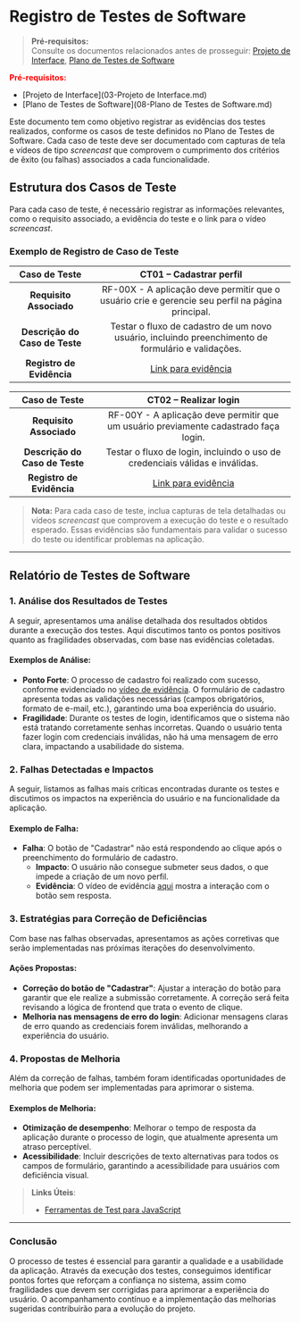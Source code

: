 # Registro de Testes de Software

> **Pré-requisitos:**  
> Consulte os documentos relacionados antes de prosseguir: <a href="04-Projeto de Interface.md"> Projeto de Interface</a>, <a href="08-Plano de Testes de Software.md"> Plano de Testes de Software</a>

<span style="color:red">**Pré-requisitos:**</span> 
- [Projeto de Interface](03-Projeto de Interface.md)
- [Plano de Testes de Software](08-Plano de Testes de Software.md)

Este documento tem como objetivo registrar as evidências dos testes realizados, conforme os casos de teste definidos no Plano de Testes de Software. Cada caso de teste deve ser documentado com capturas de tela e vídeos de tipo *screencast* que comprovem o cumprimento dos critérios de êxito (ou falhas) associados a cada funcionalidade.

## Estrutura dos Casos de Teste

Para cada caso de teste, é necessário registrar as informações relevantes, como o requisito associado, a evidência do teste e o link para o vídeo *screencast*.

### Exemplo de Registro de Caso de Teste

| **Caso de Teste** | **CT01 – Cadastrar perfil** |
|:---:|:---:|
| **Requisito Associado** | RF-00X - A aplicação deve permitir que o usuário crie e gerencie seu perfil na página principal. |
| **Descrição do Caso de Teste** | Testar o fluxo de cadastro de um novo usuário, incluindo preenchimento de formulário e validações. |
| **Registro de Evidência** | [Link para evidência](www.teste.com.br/drive/ct-01) |

| **Caso de Teste** | **CT02 – Realizar login** |
|:---:|:---:|
| **Requisito Associado** | RF-00Y - A aplicação deve permitir que um usuário previamente cadastrado faça login. |
| **Descrição do Caso de Teste** | Testar o fluxo de login, incluindo o uso de credenciais válidas e inválidas. |
| **Registro de Evidência** | [Link para evidência](www.teste.com.br/drive/ct-02) |

> **Nota:** Para cada caso de teste, inclua capturas de tela detalhadas ou vídeos *screencast* que comprovem a execução do teste e o resultado esperado. Essas evidências são fundamentais para validar o sucesso do teste ou identificar problemas na aplicação.

---

## Relatório de Testes de Software

### 1. **Análise dos Resultados de Testes**

A seguir, apresentamos uma análise detalhada dos resultados obtidos durante a execução dos testes. Aqui discutimos tanto os pontos positivos quanto as fragilidades observadas, com base nas evidências coletadas.

#### Exemplos de Análise:

- **Ponto Forte**: O processo de cadastro foi realizado com sucesso, conforme evidenciado no [vídeo de evidência](www.teste.com.br/drive/ct-01). O formulário de cadastro apresenta todas as validações necessárias (campos obrigatórios, formato de e-mail, etc.), garantindo uma boa experiência do usuário.
- **Fragilidade**: Durante os testes de login, identificamos que o sistema não está tratando corretamente senhas incorretas. Quando o usuário tenta fazer login com credenciais inválidas, não há uma mensagem de erro clara, impactando a usabilidade do sistema.

### 2. **Falhas Detectadas e Impactos**

A seguir, listamos as falhas mais críticas encontradas durante os testes e discutimos os impactos na experiência do usuário e na funcionalidade da aplicação.

#### Exemplo de Falha:

- **Falha**: O botão de "Cadastrar" não está respondendo ao clique após o preenchimento do formulário de cadastro. 
  - **Impacto**: O usuário não consegue submeter seus dados, o que impede a criação de um novo perfil.
  - **Evidência**: O vídeo de evidência [aqui](www.teste.com.br/drive/ct-01) mostra a interação com o botão sem resposta.

### 3. **Estratégias para Correção de Deficiências**

Com base nas falhas observadas, apresentamos as ações corretivas que serão implementadas nas próximas iterações do desenvolvimento.

#### Ações Propostas:
- **Correção do botão de "Cadastrar"**: Ajustar a interação do botão para garantir que ele realize a submissão corretamente. A correção será feita revisando a lógica de frontend que trata o evento de clique.
- **Melhoria nas mensagens de erro do login**: Adicionar mensagens claras de erro quando as credenciais forem inválidas, melhorando a experiência do usuário.

### 4. **Propostas de Melhoria**

Além da correção de falhas, também foram identificadas oportunidades de melhoria que podem ser implementadas para aprimorar o sistema.

#### Exemplos de Melhoria:
- **Otimização de desempenho**: Melhorar o tempo de resposta da aplicação durante o processo de login, que atualmente apresenta um atraso perceptível.
- **Acessibilidade**: Incluir descrições de texto alternativas para todos os campos de formulário, garantindo a acessibilidade para usuários com deficiência visual.

> **Links Úteis**:
> - [Ferramentas de Test para JavaScript](https://geekflare.com/javascript-unit-testing/)

---

### Conclusão

O processo de testes é essencial para garantir a qualidade e a usabilidade da aplicação. Através da execução dos testes, conseguimos identificar pontos fortes que reforçam a confiança no sistema, assim como fragilidades que devem ser corrigidas para aprimorar a experiência do usuário. O acompanhamento contínuo e a implementação das melhorias sugeridas contribuirão para a evolução do projeto.
